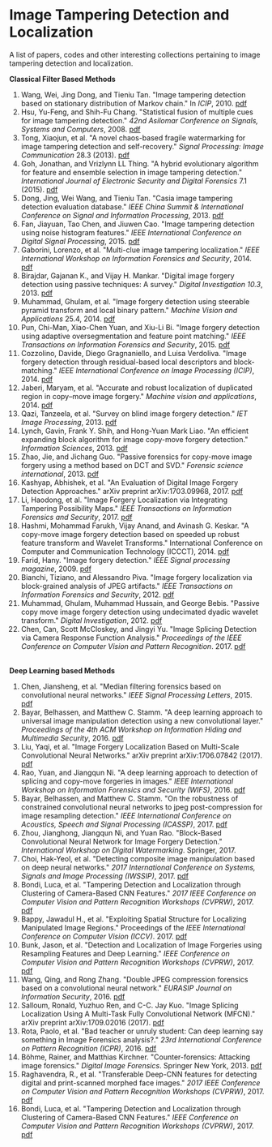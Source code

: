 # Image Tampering Detection and Localization
A list of papers, codes and other interesting collections pertaining to image tampering detection and localization.

**Classical Filter Based Methods**<br />
1. Wang, Wei, Jing Dong, and Tieniu Tan. "Image tampering detection based on stationary distribution of Markov chain." In *ICIP*, 2010. [pdf](http://www.nlpr.ia.ac.cn/2010papers/gjhy/gh51.pdf)<br />
2. Hsu, Yu-Feng, and Shih-Fu Chang. "Statistical fusion of multiple cues for image tampering detection." *42nd Asilomar Conference on Signals, Systems and Computers*, 2008. [pdf](https://pdfs.semanticscholar.org/bc2f/8ab79ae9a28d450f5391db8ab3faadf2a0d1.pdf)<br />
3. Tong, Xiaojun, et al. "A novel chaos-based fragile watermarking for image tampering detection and self-recovery." *Signal Processing: Image Communication* 28.3 (2013). [pdf](http://www.sciencedirect.com/science/article/pii/S092359651200224X) <br/>
4. Goh, Jonathan, and Vrizlynn LL Thing. "A hybrid evolutionary algorithm for feature and ensemble selection in image tampering detection." *International Journal of Electronic Security and Digital Forensics* 7.1 (2015). [pdf](http://oar.a-star.edu.sg/jspui/bitstream/123456789/1674/1/A_HybridEvol_ImgTampering_2015.pdf) <br/>
5. Dong, Jing, Wei Wang, and Tieniu Tan. "Casia image tampering detection evaluation database." *IEEE China Summit & International Conference on Signal and Information Processing*, 2013. [pdf](http://ieeexplore.ieee.org/abstract/document/6625374/) <br/>
6. Fan, Jiayuan, Tao Chen, and Jiuwen Cao. "Image tampering detection using noise histogram features." *IEEE International Conference on Digital Signal Processing*, 2015. [pdf](http://ieeexplore.ieee.org/abstract/document/7252037/)<br/>
7. Gaborini, Lorenzo, et al. "Multi-clue image tampering localization." *IEEE International Workshop on Information Forensics and Security*, 2014. [pdf](http://ai2-s2-pdfs.s3.amazonaws.com/081e/8fb55369588cbd0f9b032c4e20fdeca1c7e6.pdf)
8. Birajdar, Gajanan K., and Vijay H. Mankar. "Digital image forgery detection using passive techniques: A survey." *Digital Investigation 10.3*, 2013. [pdf](http://www.dxsx.net/admin/editor/upload/201412/2014122915411949.pdf)<br/>
9. Muhammad, Ghulam, et al. "Image forgery detection using steerable pyramid transform and local binary pattern." *Machine Vision and Applications* 25.4, 2014. [pdf](http://link.springer.com/article/10.1007/s00138-013-0547-4)<br/>
10. Pun, Chi-Man, Xiao-Chen Yuan, and Xiu-Li Bi. "Image forgery detection using adaptive oversegmentation and feature point matching." *IEEE Transactions on Information Forensics and Security*, 2015. [pdf](http://kresttechnology.com/krest-academic-projects/krest-mtech-projects/ECE/MTech%20DSP%202015-16/MTech%20DSP%20BasePaper%202015-16/19.pdf)<br/>
11. Cozzolino, Davide, Diego Gragnaniello, and Luisa Verdoliva. "Image forgery detection through residual-based local descriptors and block-matching." *IEEE International Conference on Image Processing (ICIP)*, 2014. [pdf](http://ieeexplore.ieee.org/abstract/document/7026072/)<br/>
12. Jaberi, Maryam, et al. "Accurate and robust localization of duplicated region in copy–move image forgery." *Machine vision and applications*, 2014. [pdf](http://faculty.ksu.edu.sa/ghulam/Documents/Image%20Forgery%20Project/2013%20-%20MVAP%20-%20Accuracte%20and%20Robust%20Localization.pdf)<br/>
13. Qazi, Tanzeela, et al. "Survey on blind image forgery detection." *IET Image Processing*, 2013. [pdf](http://ieeexplore.ieee.org/iel7/4149689/6648770/06648773.pdf)<br/>
14. Lynch, Gavin, Frank Y. Shih, and Hong-Yuan Mark Liao. "An efficient expanding block algorithm for image copy-move forgery detection." *Information Sciences*, 2013. [pdf](https://web.njit.edu/~gl32/publications/Lynch_et_al_2013_An_Efficient_Expanding_Block_Algorithm.pdf)<br/>
15. Zhao, Jie, and Jichang Guo. "Passive forensics for copy-move image forgery using a method based on DCT and SVD." *Forensic science international*, 2013. [pdf](https://www.mathworks.com/matlabcentral/answers/uploaded_files/38317/1-s2.0-S0379073813004301-main.pdf)
16. Kashyap, Abhishek, et al. "An Evaluation of Digital Image Forgery Detection Approaches." arXiv preprint arXiv:1703.09968, 2017. [pdf](https://arxiv.org/pdf/1703.09968)<br/>
17. Li, Haodong, et al. "Image Forgery Localization via Integrating Tampering Possibility Maps." *IEEE Transactions on Information Forensics and Security*, 2017. [pdf](http://ieeexplore.ieee.org/abstract/document/7829291/)<br/>
18. Hashmi, Mohammad Farukh, Vijay Anand, and Avinash G. Keskar. "A copy-move image forgery detection based on speeded up robust feature transform and Wavelet Transforms." International Conference on Computer and Communication Technology (ICCCT), 2014. [pdf](https://www.researchgate.net/profile/Vijay_Anand45/publication/277608529_A_copy-move_image_forgery_detection_based_on_speeded_up_robust_feature_transform_and_Wavelet_Transforms/links/556eaea708aeccd7773f72b4.pdf)<br/>
19. Farid, Hany. "Image forgery detection." *IEEE Signal processing magazine*, 2009. [pdf](http://www.ccse.kfupm.edu.sa/~ahmadsm/coe589-121/farid2009-image-forgery.pdf)<br/>
20. Bianchi, Tiziano, and Alessandro Piva. "Image forgery localization via block-grained analysis of JPEG artifacts." *IEEE Transactions on Information Forensics and Security*, 2012. [pdf](http://porto.polito.it/2505892/1/bian_TIFS2012_OA.pdf)<br/>
21. Muhammad, Ghulam, Muhammad Hussain, and George Bebis. "Passive copy move image forgery detection using undecimated dyadic wavelet transform." *Digital Investigation*, 2012. [pdf](https://pdfs.semanticscholar.org/facc/8ca2658fdf340f5d23fda6e7985ca03bbbca.pdf)<br/>
22. Chen, Can, Scott McCloskey, and Jingyi Yu. "Image Splicing Detection via Camera Response Function Analysis." *Proceedings of the IEEE Conference on Computer Vision and Pattern Recognition*. 2017. [pdf](http://openaccess.thecvf.com/content_cvpr_2017/papers/Chen_Image_Splicing_Detection_CVPR_2017_paper.pdf)<br/><br/>

**Deep Learning based Methods**<br/>
1. Chen, Jiansheng, et al. "Median filtering forensics based on convolutional neural networks." *IEEE Signal Processing Letters*, 2015. [pdf](http://ai2-s2-pdfs.s3.amazonaws.com/bfe4/567298070b9cb37eccc69359155c6118e736.pdf)<br/>
2. Bayar, Belhassen, and Matthew C. Stamm. "A deep learning approach to universal image manipulation detection using a new convolutional layer." *Proceedings of the 4th ACM Workshop on Information Hiding and Multimedia Security*, 2016. [pdf](http://www.ece.drexel.edu/stamm/papers/Bayar_IHMMSec_2016.pdf)<br/>
3. Liu, Yaqi, et al. "Image Forgery Localization Based on Multi-Scale Convolutional Neural Networks." arXiv preprint arXiv:1706.07842 (2017). [pdf](https://arxiv.org/pdf/1706.07842)<br/>
4. Rao, Yuan, and Jiangqun Ni. "A deep learning approach to detection of splicing and copy-move forgeries in images." *IEEE International Workshop on Information Forensics and Security (WIFS)*, 2016. [pdf](http://ieeexplore.ieee.org/abstract/document/7823911/)<br/>
5. Bayar, Belhassen, and Matthew C. Stamm. "On the robustness of constrained convolutional neural networks to jpeg post-compression for image resampling detection." *IEEE International Conference on Acoustics, Speech and Signal Processing (ICASSP)*, 2017. [pdf](http://misl.ece.drexel.edu/wp-content/uploads/2017/08/Bayar_ICASSP_2017.pdf)<br/>
6. Zhou, Jianghong, Jiangqun Ni, and Yuan Rao. "Block-Based Convolutional Neural Network for Image Forgery Detection." *International Workshop on Digital Watermarking*. Springer, 2017. <br/>
7. Choi, Hak-Yeol, et al. "Detecting composite image manipulation based on deep neural networks." *2017 International Conference on Systems, Signals and Image Processing (IWSSIP)*, 2017. [pdf](http://hklee.kaist.ac.kr/publications/2017%20IWSSIP(with%20Choi%20Hak%20Yeol).pdf)<br/>
8. Bondi, Luca, et al. "Tampering Detection and Localization through Clustering of Camera-Based CNN Features." *2017 IEEE Conference on Computer Vision and Pattern Recognition Workshops (CVPRW)*, 2017. [pdf](http://openaccess.thecvf.com/content_cvpr_2017_workshops/w28/papers/Tubaro_Tampering_Detection_and_CVPR_2017_paper.pdf)<br/>
9. Bappy, Jawadul H., et al. "Exploiting Spatial Structure for Localizing Manipulated Image Regions." Proceedings of the *IEEE International Conference on Computer Vision (ICCV)*. 2017. [pdf](http://www.ee.ucr.edu/~mbappy/pubs/ICCV2017.pdf)<br/>
10. Bunk, Jason, et al. "Detection and Localization of Image Forgeries using Resampling Features and Deep Learning." *IEEE Conference on Computer Vision and Pattern Recognition Workshops (CVPRW)*, 2017. [pdf](https://arxiv.org/pdf/1707.00433)<br/>
11. Wang, Qing, and Rong Zhang. "Double JPEG compression forensics based on a convolutional neural network." *EURASIP Journal on Information Security*, 2016. [pdf](http://link.springer.com/article/10.1186/s13635-016-0047-y)<br/>
12. Salloum, Ronald, Yuzhuo Ren, and C-C. Jay Kuo. "Image Splicing Localization Using A Multi-Task Fully Convolutional Network (MFCN)." arXiv preprint arXiv:1709.02016 (2017). [pdf](https://arxiv.org/pdf/1709.02016)<br/>
13. Rota, Paolo, et al. "Bad teacher or unruly student: Can deep learning say something in Image Forensics analysis?." *23rd International Conference on Pattern Recognition (ICPR)*, 2016. [pdf](http://ieeexplore.ieee.org/abstract/document/7900012/)<br/>
14. Böhme, Rainer, and Matthias Kirchner. "Counter-forensics: Attacking image forensics." *Digital Image Forensics*. Springer New York, 2013. [pdf](https://www.is.uni-muenster.de/security/publications/BK2012_Counter_Forensics_preprint.pdf)<br/>
15. Raghavendra, R., et al. "Transferable Deep-CNN features for detecting digital and print-scanned morphed face images." *2017 IEEE Conference on Computer Vision and Pattern Recognition Workshops (CVPRW)*, 2017. [pdf](http://openaccess.thecvf.com/content_cvpr_2017_workshops/w28/papers/Busch_Transferable_Deep-CNN_Features_CVPR_2017_paper.pdf)<br/>
16. Bondi, Luca, et al. "Tampering Detection and Localization through Clustering of Camera-Based CNN Features." *IEEE Conference on Computer Vision and Pattern Recognition Workshops (CVPRW)*, 2017. [pdf](openaccess.thecvf.com/.../Tubaro_Tampering_Detection_and_CVPR_2017_paper.pdf)<br/>

